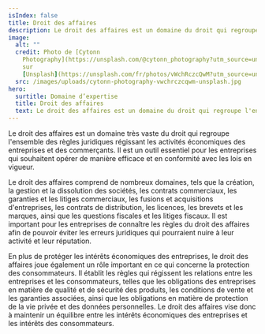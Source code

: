 ```yaml
---
isIndex: false
title: Droit des affaires
description: Le droit des affaires est un domaine du droit qui regroupe l'ensemble des règles juridiques régissant les activités économiques des entreprises et des commerçants, telles que la création, la gestion et la dissolution des sociétés, les contrats commerciaux, les garanties et les litiges commerciaux. Il a pour but de protéger les intérêts économiques des entreprises tout en assurant un cadre juridique stable pour les activités commerciales.
image:
  alt: ""
  credit: Photo de [Cytonn
    Photography](https://unsplash.com/@cytonn_photography?utm_source=unsplash&utm_medium=referral&utm_content=creditCopyText)
    sur
    [Unsplash](https://unsplash.com/fr/photos/vWchRczcQwM?utm_source=unsplash&utm_medium=referral&utm_content=creditCopyText)
  src: /images/uploads/cytonn-photography-vwchrczcqwm-unsplash.jpg
hero:
  surtitle: Domaine d’expertise
  title: Droit des affaires
  text: Le droit des affaires est un domaine du droit qui regroupe l'ensemble des règles juridiques régissant les activités économiques des entreprises et des commerçants, telles que la création, la gestion et la dissolution des sociétés, les contrats commerciaux, les garanties et les litiges commerciaux. Il a pour but de protéger les intérêts économiques des entreprises tout en assurant un cadre juridique stable pour les activités commerciales.
---
```

Le droit des affaires est un domaine très vaste du droit qui regroupe l'ensemble des règles juridiques régissant les activités économiques des entreprises et des commerçants. Il est un outil essentiel pour les entreprises qui souhaitent opérer de manière efficace et en conformité avec les lois en vigueur.

Le droit des affaires comprend de nombreux domaines, tels que la création, la gestion et la dissolution des sociétés, les contrats commerciaux, les garanties et les litiges commerciaux, les fusions et acquisitions d'entreprises, les contrats de distribution, les licences, les brevets et les marques, ainsi que les questions fiscales et les litiges fiscaux. Il est important pour les entreprises de connaître les règles du droit des affaires afin de pouvoir éviter les erreurs juridiques qui pourraient nuire à leur activité et leur réputation.

En plus de protéger les intérêts économiques des entreprises, le droit des affaires joue également un rôle important en ce qui concerne la protection des consommateurs. Il établit les règles qui régissent les relations entre les entreprises et les consommateurs, telles que les obligations des entreprises en matière de qualité et de sécurité des produits, les conditions de vente et les garanties associées, ainsi que les obligations en matière de protection de la vie privée et des données personnelles. Le droit des affaires vise donc à maintenir un équilibre entre les intérêts économiques des entreprises et les intérêts des consommateurs.
